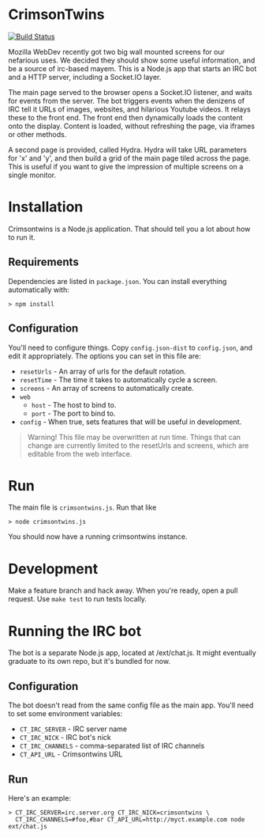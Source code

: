 CrimsonTwins
============

[![Build Status](https://travis-ci.org/mythmon/crimsontwins.png?branch=master)](https://travis-ci.org/mythmon/crimsontwins)

Mozilla WebDev recently got two big wall mounted screens for our nefarious
uses. We decided they should show some useful information, and be a source of
irc-based mayem. This is a Node.js app that starts an IRC bot and a HTTP
server, including a Socket.IO layer.

The main page served to the browser opens a Socket.IO listener, and waits for
events from the server. The bot triggers events when the denizens of IRC tell
it URLs of images, websites, and hilarious Youtube videos. It relays these
to the front end. The front end then dynamically loads the content onto the
display. Content is loaded, without refreshing the page, via iframes or other
methods.

A second page is provided, called Hydra. Hydra will take URL parameters for 'x'
and 'y', and then build a grid of the main page tiled across the page. This is
useful if you want to give the impression of multiple screens on a single
monitor.

Installation
============

Crimsontwins is a Node.js application. That should tell you a lot about how to
run it.

Requirements
------------

Dependencies are listed in ``package.json``. You can install everything
automatically with:

```shell
> npm install
```

Configuration
-------------

You'll need to configure things. Copy `config.json-dist` to `config.json`, and
edit it appropriately. The options you can set in this file are:

- `resetUrls` - An array of urls for the default rotation.
- `resetTime` - The time it takes to automatically cycle a screen.
- `screens` - An array of screens to automatically create.
- `web`
  - `host` - The host to bind to.
  - `port` - The port to bind to.
- `config` - When true, sets features that will be useful in development.

> Warning! This file may be overwritten at run time. Things that can
> change are currently limited to the resetUrls and screens, which are
> editable from the web interface.

Run
===

The main file is `crimsontwins.js`. Run that like

```shell
> node crimsontwins.js
```

You should now have a running crimsontwins instance.

Development
===========

Make a feature branch and hack away. When you're ready, open a pull request. Use `make test` to run tests locally.


Running the IRC bot
===================

The bot is a separate Node.js app, located at /ext/chat.js. It might
eventually graduate to its own repo, but it's bundled for now.

Configuration
-------------

The bot doesn't read from the same config file as the main app. You'll need to
set some environment variables:

* `CT_IRC_SERVER` - IRC server name
* `CT_IRC_NICK` - IRC bot's nick
* `CT_IRC_CHANNELS` - comma-separated list of IRC channels
* `CT_API_URL` - Crimsontwins URL

Run
---

Here's an example:

```shell
> CT_IRC_SERVER=irc.server.org CT_IRC_NICK=crimsontwins \
  CT_IRC_CHANNELS=#foo,#bar CT_API_URL=http://myct.example.com node ext/chat.js
```
